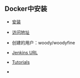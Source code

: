 ## Docker中安装

* [安装](https://jenkins.io/doc/book/installing/#downloading-and-running-jenkins-in-docker)
* [访问地址](http://localhost:8080/)
* 创建的用户：woody/woodyfine

* [Jenkins URL](http://localhost:8080/woody)
* [Tutorials](https://jenkins.io/doc/tutorials/build-a-java-app-with-maven/)
* 

